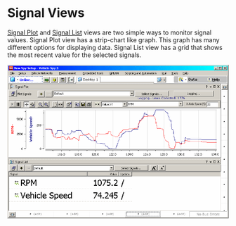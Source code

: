 # Signal Views

[Signal Plot](signal-plot.md) and [Signal List](signal-list.md) views are two simple ways to monitor signal values. Signal Plot view has a strip-chart like graph. This graph has many different options for displaying data. Signal List view has a grid that shows the most recent value for the selected signals.

![Figure 1: Signal Plot is in the top view and Signal List is in the lower view.](../../../.gitbook/assets/spySignalsviewMainPic.gif)
